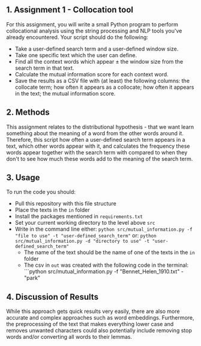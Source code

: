 ## 1. Assignment 1 - Collocation tool
For this assignment, you will write a small Python program to perform collocational analysis using the string processing and NLP tools you've already encountered. Your script should do the following:

- Take a user-defined search term and a user-defined window size.
- Take one specific text which the user can define.
- Find all the context words which appear ± the window size from the search term in that text.
- Calculate the mutual information score for each context word.
- Save the results as a CSV file with (at least) the following columns: the collocate term; how often it appears as a collocate; how often it appears in the text; the mutual information score.

## 2. Methods
This assignment relates to the distributional hypothesis - that we want learn something about the meaning of a word from the other words around it. Therefore, this script how often a user-defined search term appears in a text, which other words appear with it, and calculates the frequency these words appear together with the search term with compared to when they don't to see how much these words add to the meaning of the search term.

## 3. Usage
To run the code you should:
- Pull this repository with this file structure
- Place the texts in the ```in``` folder
- Install the packages mentioned in ```requirements.txt``` 
- Set your current working directory to the level above ```src```
- Write in the command line either: ```python src/mutual_information.py -f "file to use" -t "user-defined_search_term"``` or: ```python src/mutual_information.py -d "directory to use" -t "user-defined_search_term"```
  - The name of the text should be the name of one of the texts in the ```in``` folder
  - The csv in ```out``` was created with the following code in the terminal: ```python src/mutual_information.py -f "Bennet_Helen_1910.txt" - "park"

## 4. Discussion of Results
While this approach gets quick results very easily, there are also more accurate and complex approaches such as word embeddings. Furthermore, the preprocessing of the text that makes everything lower case and removes unwanted characters could also potentially include removing stop words and/or converting all words to their lemmas.
